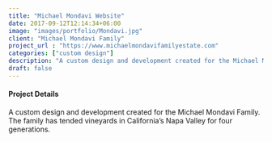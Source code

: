 ```yaml
---
title: "Michael Mondavi Website"
date: 2017-09-12T12:14:34+06:00
image: "images/portfolio/Mondavi.jpg"
client: "Michael Mondavi Family"
project_url : "https://www.michaelmondavifamilyestate.com"
categories: ["custom design"]
description: "A custom design and development created for the Michael Mondavi Family."
draft: false
---
```


#### Project Details

A custom design and development created for the Michael Mondavi Family. The family has tended vineyards in California’s Napa Valley for four generations.

